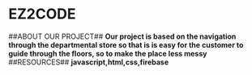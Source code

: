 # EZ2CODE
##ABOUT OUR PROJECT##
**Our project is based on the navigation through the departmental store so that is is easy for the customer to guide through the floors, so to make the place less messy**
##RESOURCES##
**javascript,html,css,firebase**
